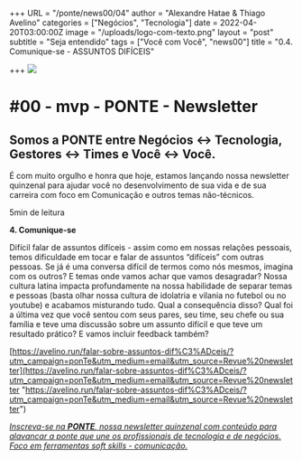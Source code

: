 +++
URL = "/ponte/news00/04"
author = "Alexandre Hatae & Thiago Avelino"
categories = ["Negócios", "Tecnologia"]
date = 2022-04-20T03:00:00Z
image = "/uploads/logo-com-texto.png"
layout = "post"
subtitle = "Seja entendido"
tags = ["Você com Você", "news00"]
title = "0.4. Comunique-se - ASSUNTOS DIFÍCEIS"

+++
![](/uploads/logo-com-texto.png)

# #00 - mvp - PONTE - Newsletter

## Somos a PONTE entre Negócios ↔ Tecnologia, Gestores ↔ Times e Você ↔ Você.

É com muito orgulho e honra que hoje, estamos lançando nossa newsletter quinzenal para ajudar você no desenvolvimento de sua vida e de sua carreira com foco em Comunicação e outros temas não-técnicos.

5min de leitura

**4. Comunique-se**

Difícil falar de assuntos difíceis - assim como em nossas relações pessoais, temos dificuldade em tocar e falar de assuntos “difíceis” com outras pessoas. Se já é uma conversa difícil de termos como nós mesmos, imagina com os outros? E temas onde vamos achar que vamos desagradar? Nossa cultura latina impacta profundamente na nossa habilidade de separar temas e pessoas (basta olhar nossa cultura de idolatria e vilania no futebol ou no youtube) e acabamos misturando tudo. Qual a consequência disso? Qual foi a última vez que você sentou com seus pares, seu time, seu chefe ou sua família e teve uma discussão sobre um assunto difícil e que teve um resultado prático? E vamos incluir feedback também?

[https://avelino.run/falar-sobre-assuntos-dif%C3%ADceis/?utm_campaign=ponTe&utm_medium=email&utm_source=Revue%20newsletter](https://avelino.run/falar-sobre-assuntos-dif%C3%ADceis/?utm_campaign=ponTe&utm_medium=email&utm_source=Revue%20newsletter "https://avelino.run/falar-sobre-assuntos-dif%C3%ADceis/?utm_campaign=ponTe&utm_medium=email&utm_source=Revue%20newsletter")

[_Inscreva-se na_ **_PONTE_**_, nossa newsletter quinzenal com conteúdo para alavancar a ponte que une os profissionais de tecnologia e de negócios. Foco em ferramentas soft skills - comunicação._](https://www.getrevue.co/profile/porquesim-org "Inscreva-se na PONTE") 